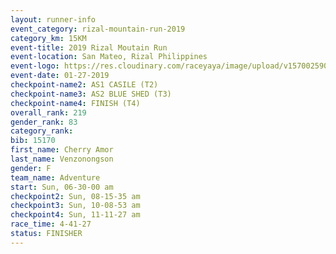 ```yaml
---
layout: runner-info 
event_category: rizal-mountain-run-2019 
category_km: 15KM 
event-title: 2019 Rizal Moutain Run 
event-location: San Mateo, Rizal Philippines 
event-logo: https://res.cloudinary.com/raceyaya/image/upload/v1570025909/logo/rizal-mountain_gkfete.jpg 
event-date: 01-27-2019 
checkpoint-name2: AS1 CASILE (T2) 
checkpoint-name3: AS2 BLUE SHED (T3) 
checkpoint-name4: FINISH (T4) 
overall_rank: 219
gender_rank: 83
category_rank: 
bib: 15170
first_name: Cherry Amor
last_name: Venzonongson
gender: F
team_name: Adventure
start: Sun, 06-30-00 am
checkpoint2: Sun, 08-15-35 am
checkpoint3: Sun, 10-08-53 am
checkpoint4: Sun, 11-11-27 am
race_time: 4-41-27
status: FINISHER
---
```

